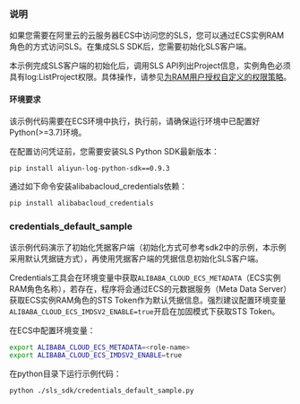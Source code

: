 ### 说明
如果您需要在阿里云的云服务器ECS中访问您的SLS，您可以通过ECS实例RAM角色的方式访问SLS。在集成SLS SDK后，您需要初始化SLS客户端。

本示例完成SLS客户端的初始化后，调用SLS API列出Project信息，实例角色必须具有log:ListProject权限。具体操作，请参见[为RAM用户授权自定义的权限策略](https://help.aliyun.com/zh/oss/user-guide/common-examples-of-ram-policies#section-ucu-jv0-zip)。

#### 环境要求
该示例代码需要在ECS环境中执行，执行前，请确保运行环境中已配置好Python(>=3.7)环境。

在配置访问凭证前，您需要安装SLS Python SDK最新版本：
```bash
pip install aliyun-log-python-sdk==0.9.3
```

通过如下命令安装alibabacloud_credentials依赖：
```bash
pip install alibabacloud_credentials
```

### credentials_default_sample
该示例代码演示了初始化凭据客户端（初始化方式可参考sdk2中的示例，本示例采用默认凭据链方式），再使用凭据客户端的凭据信息初始化SLS客户端。

Credentials工具会在环境变量中获取`ALIBABA_CLOUD_ECS_METADATA`（ECS实例RAM角色名称），若存在，程序将会通过ECS的元数据服务（Meta Data Server）获取ECS实例RAM角色的STS Token作为默认凭据信息。强烈建议配置环境变量`ALIBABA_CLOUD_ECS_IMDSV2_ENABLE=true`开启在加固模式下获取STS Token。

在ECS中配置环境变量：
```bash
export ALIBABA_CLOUD_ECS_METADATA=<role-name>
export ALIBABA_CLOUD_ECS_IMDSV2_ENABLE=true
```
在python目录下运行示例代码：
```bash
python ./sls_sdk/credentials_default_sample.py
```